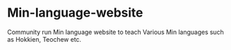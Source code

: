 # Min-language-website
Community run Min language website to teach Various Min languages such as Hokkien, Teochew etc. 
